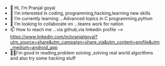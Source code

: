 - 👋 Hi, I’m Pranjal goyal
- 👀 I’m interested in coding, programming,hacking,learning new skills
- 🌱 I’m currently learning ...Advanced topics in C programming,python
- 💞️ I’m looking to collaborate on ...teams work for nation 
- 📫 How to reach me ...via github,via linkedin profile --> https://www.linkedin.com/in/pranjalgoyal?utm_source=share&utm_campaign=share_via&utm_content=profile&utm_medium=android_app
- 📖🔖I'm good in reading,problem solving ,solving real world algorithms and also try some hacking stuff

<!---
Pranjalgoyal24/Pranjalgoyal24 is a ✨ special ✨ repository because its `README.md` (this file) appears on your GitHub profile.
You can click the Preview link to take a look at your changes.
--->
